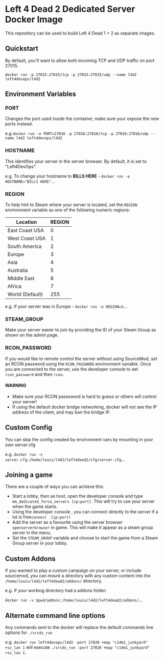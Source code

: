 # Left 4 Dead 2 Dedicated Server Docker Image

This repository can be used to build Left 4 Dead 1 + 2 as separate images.

## Quickstart
By default, you'll want to allow both incoming TCP and UDP traffic on port 27015.

`docker run -p 27015:27015/tcp -p 27015:27015/udp --name l4d2 left4devops/l4d2`

## Environment Variables
### PORT
Changes the port used inside the container, make sure your expose the new ports instead.

e.g `docker run -e PORT=27016 -p 27016:27016/tcp -p 27016:27016/udp --name l4d2 left4devops/l4d2`

### HOSTNAME
This identifies your server in the server browser.  By default, it is set to "Left4DevOps".

e.g. To change your hostname to **BILLS HERE** - `docker run -e HOSTNAME="BILLS HERE"`...

### REGION
To help hint to Steam where your server is located, set the `REGION` environment variable as one of the following numeric regions:

| Location        | REGION |
|-----------------|--------|
| East Coast USA  | 0      |
| West Coast USA  | 1      |
| South America   | 2      |
| Europe          | 3      |
| Asia            | 4      |
| Australia       | 5      |
| Middle East     | 6      |
| Africa          | 7      |
| World (Default) | 255    |

e.g. If your server was in Europe - `docker run -e REGION=3`...

### STEAM_GROUP
Make your server easier to join by providing the ID of your Steam Group as shown on the admin page.

### RCON_PASSWORD
If you would like to remote control the server without using SourceMod, set an RCON password using the `RCON_PASSWORD` environment variable. Once you are connected to the server, use the developer console to set `rcon_password` and then `rcon`.

#### WARNING
* Make sure your RCON passsword is hard to guess or others will control your server!
* If using the default docker bridge networking, docker will not see the IP address of the client, and may ban the bridge IP.

## Custom Config
You can skip the config created by environment vars by mounting in your own server.cfg

e.g. `docker run -v server.cfg:/home/louis/l4d2/left4dead2/cfg/server.cfg`...

## Joining a game
There are a couple of ways you can achieve this:
* Start a lobby, then as host, open the developer console and type `mm_dedicated_force_servers [ip:port]`. This will try to use your server when the game starts.
* Using the developer console , you can connect directly to the server if a lot is free`connect  [ip:port]`
* Add the server as a favourite using the server browser `openserverbrowser` in game. This will make it appear as a steam group server in the menu.
* Set the `STEAM_GROUP` variable and choose to start the game from a Steam Group server in your lobby.

## Custom Addons
If you wanted to play a custom campaign on your server, or include sourcemod, you can mount a directory with any custom content into the `/home/louis/l4d2/left4dead2/addons/` directory.

e.g. If your working directory had a addons folder:

`docker run -v $pwd/addons:/home/louis/l4d2/left4dead2/addons/`...

## Alternate command line options
Any commands sent to the docker will replace the default commands line options for `./srcds_run`

e.g. `docker run left4devops/l4d2 -port 27020 +map "c14m1_junkyard" +sv_lan 1` will execute `./srcds_run -port 27020 +map "c14m1_junkyard" +sv_lan 1`.